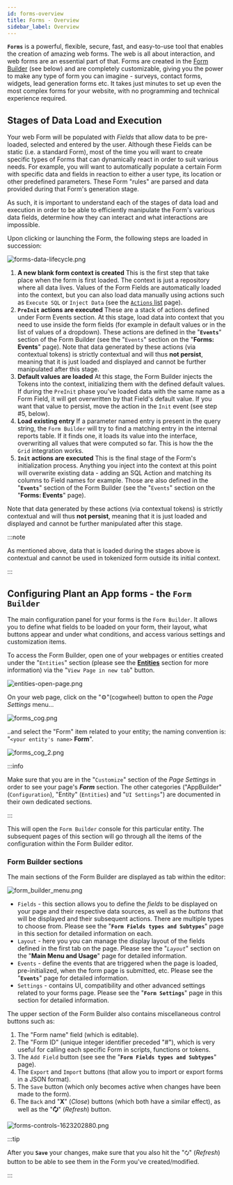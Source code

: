 ```yaml
---
id: forms-overview
title: Forms - Overview
sidebar_label: Overview
---
```


**`Forms`** is a powerful, flexible, secure, fast, and easy-to-use tool that enables the creation of amazing web forms. The web is all about interaction, and web forms are an essential part of that. Forms are created in the [Form Builder](#configuring-plant-an-app-forms---the-form-builder) (see below) and are completely customizable, giving you the power to make any type of form you can imagine - surveys, contact forms, widgets, lead generation forms etc. It takes just minutes to set up even the most complex forms for your website, with no programming and technical experience required.

## Stages of Data Load and Execution

Your web Form will be populated with *Fields* that allow data to be pre-loaded, selected and entered by the user. Although these Fields can be static (i.e. a standard Form), most of the time you will want to create specific types of Forms that can dynamically react in order to suit various needs. For example, you will want to automatically populate a certain Form with specific data and fields in reaction to either a user type, its location or other predefined parameters. These Form "rules" are parsed and data provided during that Form's generation stage.

As such, it is important to understand each of the stages of data load and execution in order to be able to efficiently manipulate the Form's various data fields, determine how they can interact and what interactions are impossible.

Upon clicking or launching the Form, the following steps are loaded in succession:

<img src="/img/forms-data-lifecycle.png" alt="forms-data-lifecycle.png"></img>

1. **A new blank form context is created**
    This is the first step that take place when the form is first loaded. The context is just a repository where all data lives. Values of the Form Fields are automatically loaded into the context, but you can also load data manually using actions such as `Execute SQL` or `Inject Data` (see the [`Actions` list](https://learn.plantanapp.com/docs/faq) page).
2. **`PreInit` actions are executed**
    These are a stack of actions defined under Form Events section. At this stage, load data into context that you need to use inside the form fields (for example in default values or in the list of values of a dropdown). These actions are defined in the "<strong>`Events`</strong>" section of the Form Builder (see the "`Events`" section on the "<strong>Forms: Events</strong>" page).
    Note that data generated by these actions (via contextual tokens) is strictly contextual and will thus <strong>not persist</strong>, meaning that it is just loaded and displayed and cannot be further manipulated after this stage.
3. **Default values are loaded**
    At this stage, the Form Builder injects the Tokens into the context, initializing them with the defined default values. If during the `PreInit` phase you’ve loaded data with the same name as a Form Field, it will get overwritten by that Field's default value. If you want that value to persist, move the action in the `Init` event (see step #5, below).
4. **Load existing entry**
    If a parameter named entry is present in the query string, the `Form Builder` will try to find a matching entry in the internal reports table. If it finds one, it loads its value into the interface, overwriting all values that were computed so far. This is how the the `Grid` integration works.
5. **`Init` actions are executed**
    This is the final stage of the Form's initialization process. Anything you inject into the context at this point will overwrite existing data - adding an SQL Action and matching its columns to Field names for example. Those are also defined in the "<strong>`Events`</strong>" section of the Form Builder (see the "`Events`" section on the "<strong>Forms: Events</strong>" page).

Note that data generated by these actions (via contextual tokens) is strictly contextual and will thus <strong>not persist</strong>, meaning that it is just loaded and displayed and cannot be further manipulated after this stage.

:::note

As mentioned above, data that is loaded during the stages above is contextual and cannot be used in tokenized form outside its initial context.

:::

## Configuring Plant an App forms - the **`Form Builder`**

The main configuration panel for your forms is the `Form Builder`. It allows you to define what fields to be loaded on your form, their layout, what buttons appear and under what conditions, and access various settings and customization items.

To access the Form Builder, open one of your webpages or entities created under the "`Entities`" section (please see the **<a href="https://learn.plantanapp.com/docs/entities">Entities</a>** section for more information) via the "`View Page in new tab`" button.

<img src="/img/entities-open-page.png" alt="entities-open-page.png"></img>

On your web page, click on the "⚙️"(cogwheel) button to open the *Page Settings* menu...

<img src="/img/forms_cog.png" alt="forms_cog.png"></img>

..and select the "Form" item related to your entity; the naming convention is: "`<your entity's name>` <strong>Form</strong>".

<img src="/img/forms_cog_2.png" alt="forms_cog_2.png"></img>

:::info

Make sure that you are in the "`Customize`" section of the *Page Settings* in order to see your page's ***Form*** section. The other categories ("AppBuilder" (`Configuration`), "Entity" (`Entities`) and "`UI Settings`") are documented in their own dedicated sections.

:::

This will open the `Form Builder` console for this particular entity. The subsequent pages of this section will go through all the items of the configuration within the Form Builder editor.

### Form Builder sections

The main sections of the Form Builder are displayed as tab within the editor:

<img src="/img/form_builder_menu.png" alt="form_builder_menu.png"></img>

* `Fields` \- this section allows you to define the *fields* to be displayed on your page and their respective data sources, as well as the *buttons* that will be displayed and their subsequent actions. There are multiple types to choose from. Please see the "<strong>`Form Fields types and Subtypes`</strong>" page in this section for detailed information on each.
* `Layout` \- here you you can manage the display layout of the fields defined in the first tab on the page\. Please see the "<em>`Layout`</em>" section on the "<strong>Main Menu and Usage</strong>" page for detailed information.
* `Events` \- define the events that are triggered when the page is loaded\, pre\-initialized\, when the form page is submitted\, etc\. Please see the "<strong>`Events`</strong>" page for detailed information.
* `Settings` \- contains UI\, compatibility and other advanced settings related to your forms page\. Please see the "<strong>`Form Settings`</strong>" page in this section for detailed information.

The upper section of the Form Builder also contains miscellaneous control buttons such as:

1. The "Form name" field (which is editable).
2. The "Form ID" (unique integer identifier preceded "#"), which is very useful for calling each specific Form in scripts, functions or tokens.
3. The `Add Field` button (see see the "<strong>`Form Fields types and Subtypes`</strong>" page).
4. The `Export` and `Import` buttons (that allow you to import or export forms in a JSON format).
5. The `Save` button (which only becomes active when changes have been made to the form).
6. The `Back` and "<strong>X</strong>" (<em>Close</em>) buttons (which both have a similar effect), as well as the "<strong>🗘</strong>" (<em>Refresh</em>) button.

<img src="/img/forms-controls-1623202880.png" alt="forms-controls-1623202880.png"></img>

:::tip

After you **`Save`** your changes, make sure that you also hit the "`🗘`" (<em>Refresh</em>) button to be able to see them in the Form you've created/modified.

:::